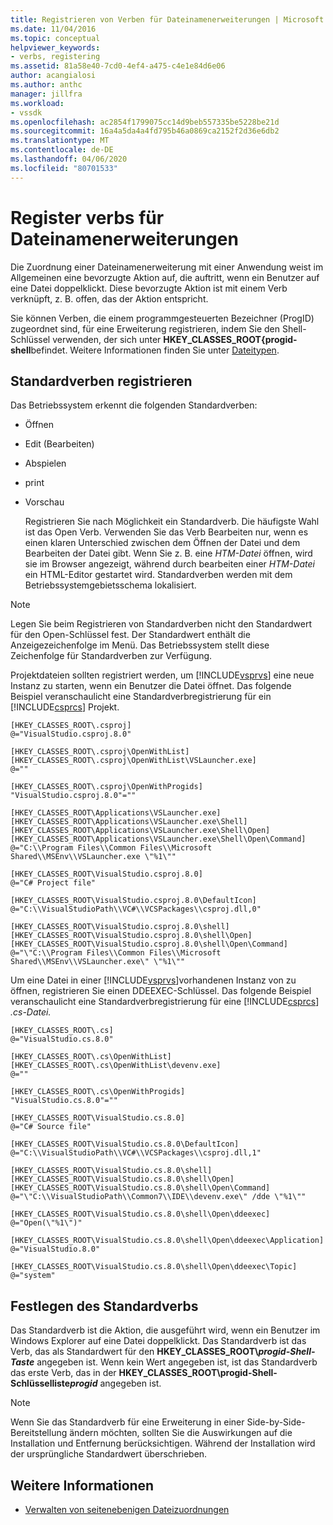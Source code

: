 ```yaml
---
title: Registrieren von Verben für Dateinamenerweiterungen | Microsoft Docs
ms.date: 11/04/2016
ms.topic: conceptual
helpviewer_keywords:
- verbs, registering
ms.assetid: 81a58e40-7cd0-4ef4-a475-c4e1e84d6e06
author: acangialosi
ms.author: anthc
manager: jillfra
ms.workload:
- vssdk
ms.openlocfilehash: ac2854f1799075cc14d9beb557335be5228be21d
ms.sourcegitcommit: 16a4a5da4a4fd795b46a0869ca2152f2d36e6db2
ms.translationtype: MT
ms.contentlocale: de-DE
ms.lasthandoff: 04/06/2020
ms.locfileid: "80701533"
---
```

# <a name="register-verbs-for-file-name-extensions"></a>Register verbs für Dateinamenerweiterungen
Die Zuordnung einer Dateinamenerweiterung mit einer Anwendung weist im Allgemeinen eine bevorzugte Aktion auf, die auftritt, wenn ein Benutzer auf eine Datei doppelklickt. Diese bevorzugte Aktion ist mit einem Verb verknüpft, z. B. offen, das der Aktion entspricht.

 Sie können Verben, die einem programmgesteuerten Bezeichner (ProgID) zugeordnet sind, für eine Erweiterung registrieren, indem Sie den Shell-Schlüssel verwenden, der sich unter **HKEY_CLASSES_ROOT\{progid-shell**befindet. Weitere Informationen finden Sie unter [Dateitypen](/windows/desktop/shell/fa-file-types).

## <a name="register-standard-verbs"></a>Standardverben registrieren
 Das Betriebssystem erkennt die folgenden Standardverben:

- Öffnen

- Edit (Bearbeiten)

- Abspielen

- print

- Vorschau

  Registrieren Sie nach Möglichkeit ein Standardverb. Die häufigste Wahl ist das Open Verb. Verwenden Sie das Verb Bearbeiten nur, wenn es einen klaren Unterschied zwischen dem Öffnen der Datei und dem Bearbeiten der Datei gibt. Wenn Sie z. B. eine *HTM-Datei* öffnen, wird sie im Browser angezeigt, während durch bearbeiten einer *HTM-Datei* ein HTML-Editor gestartet wird. Standardverben werden mit dem Betriebssystemgebietsschema lokalisiert.

> [!NOTE]
> Legen Sie beim Registrieren von Standardverben nicht den Standardwert für den Open-Schlüssel fest. Der Standardwert enthält die Anzeigezeichenfolge im Menü. Das Betriebssystem stellt diese Zeichenfolge für Standardverben zur Verfügung.

 Projektdateien sollten registriert werden, um [!INCLUDE[vsprvs](../code-quality/includes/vsprvs_md.md)] eine neue Instanz zu starten, wenn ein Benutzer die Datei öffnet. Das folgende Beispiel veranschaulicht eine Standardverbregistrierung für ein [!INCLUDE[csprcs](../data-tools/includes/csprcs_md.md)] Projekt.

```
[HKEY_CLASSES_ROOT\.csproj]
@="VisualStudio.csproj.8.0"

[HKEY_CLASSES_ROOT\.csproj\OpenWithList]
[HKEY_CLASSES_ROOT\.csproj\OpenWithList\VSLauncher.exe]
@=""

[HKEY_CLASSES_ROOT\.csproj\OpenWithProgids]
"VisualStudio.csproj.8.0"=""

[HKEY_CLASSES_ROOT\Applications\VSLauncher.exe]
[HKEY_CLASSES_ROOT\Applications\VSLauncher.exe\Shell]
[HKEY_CLASSES_ROOT\Applications\VSLauncher.exe\Shell\Open]
[HKEY_CLASSES_ROOT\Applications\VSLauncher.exe\Shell\Open\Command]
@="C:\\Program Files\\Common Files\\Microsoft Shared\\MSEnv\\VSLauncher.exe \"%1\""

[HKEY_CLASSES_ROOT\VisualStudio.csproj.8.0]
@="C# Project file"

[HKEY_CLASSES_ROOT\VisualStudio.csproj.8.0\DefaultIcon]
@="C:\\VisualStudioPath\\VC#\\VCSPackages\\csproj.dll,0"

[HKEY_CLASSES_ROOT\VisualStudio.csproj.8.0\shell]
[HKEY_CLASSES_ROOT\VisualStudio.csproj.8.0\shell\Open]
[HKEY_CLASSES_ROOT\VisualStudio.csproj.8.0\shell\Open\Command]
@="\"C:\\Program Files\\Common Files\\Microsoft Shared\\MSEnv\\VSLauncher.exe\" \"%1\""
```

 Um eine Datei in einer [!INCLUDE[vsprvs](../code-quality/includes/vsprvs_md.md)]vorhandenen Instanz von zu öffnen, registrieren Sie einen DDEEXEC-Schlüssel. Das folgende Beispiel veranschaulicht eine Standardverbregistrierung für eine [!INCLUDE[csprcs](../data-tools/includes/csprcs_md.md)] *.cs-Datei.*

```
[HKEY_CLASSES_ROOT\.cs]
@="VisualStudio.cs.8.0"

[HKEY_CLASSES_ROOT\.cs\OpenWithList]
[HKEY_CLASSES_ROOT\.cs\OpenWithList\devenv.exe]
@=""

[HKEY_CLASSES_ROOT\.cs\OpenWithProgids]
"VisualStudio.cs.8.0"=""

[HKEY_CLASSES_ROOT\VisualStudio.cs.8.0]
@="C# Source file"

[HKEY_CLASSES_ROOT\VisualStudio.cs.8.0\DefaultIcon]
@="C:\\VisualStudioPath\\VC#\\VCSPackages\\csproj.dll,1"

[HKEY_CLASSES_ROOT\VisualStudio.cs.8.0\shell]
[HKEY_CLASSES_ROOT\VisualStudio.cs.8.0\shell\Open]
[HKEY_CLASSES_ROOT\VisualStudio.cs.8.0\shell\Open\Command]
@="\"C:\\VisualStudioPath\\Common7\\IDE\\devenv.exe\" /dde \"%1\""

[HKEY_CLASSES_ROOT\VisualStudio.cs.8.0\shell\Open\ddeexec]
@="Open(\"%1\")"

[HKEY_CLASSES_ROOT\VisualStudio.cs.8.0\shell\Open\ddeexec\Application]
@="VisualStudio.8.0"

[HKEY_CLASSES_ROOT\VisualStudio.cs.8.0\shell\Open\ddeexec\Topic]
@="system"
```

## <a name="set-the-default-verb"></a>Festlegen des Standardverbs
 Das Standardverb ist die Aktion, die ausgeführt wird, wenn ein Benutzer im Windows Explorer auf eine Datei doppelklickt. Das Standardverb ist das Verb, das als Standardwert für den **HKEY_CLASSES_ROOT\\*progid-Shell-Taste*** angegeben ist. Wenn kein Wert angegeben ist, ist das Standardverb das erste Verb, das in der **HKEY_CLASSES_ROOT\\progid-Shell-Schlüsselliste*progid*** angegeben ist.

> [!NOTE]
> Wenn Sie das Standardverb für eine Erweiterung in einer Side-by-Side-Bereitstellung ändern möchten, sollten Sie die Auswirkungen auf die Installation und Entfernung berücksichtigen. Während der Installation wird der ursprüngliche Standardwert überschrieben.

## <a name="see-also"></a>Weitere Informationen
- [Verwalten von seitenebenigen Dateizuordnungen](../extensibility/managing-side-by-side-file-associations.md)
